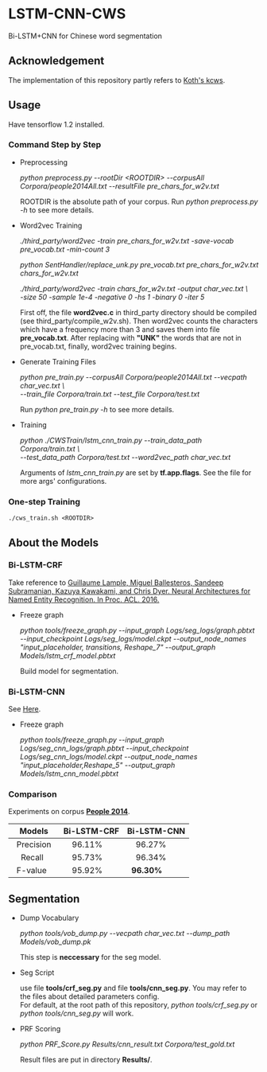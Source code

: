# LSTM-CNN-CWS
Bi-LSTM+CNN for Chinese word segmentation

## Acknowledgement
The implementation of this repository partly refers to [Koth's kcws](https://github.com/koth/kcws).

## Usage
Have tensorflow 1.2 installed.
### Command Step by Step
* Preprocessing <br>
    
    *python preprocess.py --rootDir \<ROOTDIR> --corpusAll Corpora/people2014All.txt --resultFile pre_chars_for_w2v.txt*
    
    ROOTDIR is the absolute path of your corpus. Run *python preprocess.py -h* to see more details.
    
* Word2vec Training <br>
    
    *./third_party/word2vec -train pre_chars_for_w2v.txt -save-vocab pre_vocab.txt -min-count 3*
    
    *python SentHandler/replace_unk.py pre_vocab.txt pre_chars_for_w2v.txt chars_for_w2v.txt*
    
    *./third_party/word2vec -train chars_for_w2v.txt -output char_vec.txt \\<br>
    -size 50 -sample 1e-4 -negative 0 -hs 1 -binary 0 -iter 5*
    
    First off, the file **word2vec.c** in third_party directory should be compiled (see third_party/compile_w2v.sh). Then word2vec counts the characters which have a frequency more than 3 and saves them into file **pre_vocab.txt**. After replacing with **"UNK"** the words that are not in pre_vocab.txt, finally, word2vec training begins.
    
* Generate Training Files <br>
    
    *python pre_train.py --corpusAll Corpora/people2014All.txt --vecpath char_vec.txt \\<br>
    --train_file Corpora/train.txt --test_file Corpora/test.txt*
    
    Run *python pre_train.py -h* to see more details.
    
* Training <br>
    
    *python ./CWSTrain/lstm_cnn_train.py --train_data_path Corpora/train.txt \\<br>
    --test_data_path Corpora/test.txt --word2vec_path char_vec.txt*
    
    Arguments of *lstm_cnn_train.py* are set by **tf.app.flags**. See the file for more args' configurations.
    
### One-step Training
    
    ./cws_train.sh <ROOTDIR>
    
## About the Models
### Bi-LSTM-CRF
Take reference to [Guillaume Lample, Miguel Ballesteros, Sandeep Subramanian, Kazuya Kawakami, and Chris Dyer. Neural Architectures for Named Entity Recognition. In Proc. ACL. 2016.](http://www.aclweb.org/anthology/N16-1030)
* Freeze graph <br>

    *python tools/freeze_graph.py --input_graph Logs/seg_logs/graph.pbtxt --input_checkpoint Logs/seg_logs/model.ckpt --output_node_names "input_placeholder, transitions, Reshape_7" --output_graph Models/lstm_crf_model.pbtxt*

    Build model for segmentation.
### Bi-LSTM-CNN
See [Here](http://htmlpreview.github.io/?https://github.com/MeteorYee/LSTM-CNN-CWS/blob/master/Extra/Bi-LSTM_CNN.html).
* Freeze graph <br>

    *python tools/freeze_graph.py --input_graph Logs/seg_cnn_logs/graph.pbtxt --input_checkpoint Logs/seg_cnn_logs/model.ckpt --output_node_names "input_placeholder,Reshape_5" --output_graph Models/lstm_cnn_model.pbtxt*
    
### Comparison
Experiments on corpus [**People 2014**](http://www.all-terms.com/bbs/thread-7977-1-1.html).

|     Models    |  Bi-LSTM-CRF  |  Bi-LSTM-CNN  |
| ------------- | ------------- | ------------- |
|   Precision   |     96.11%    |     96.27%    |
|     Recall    |     95.73%    |     96.34%    |
|    F-value    |     95.92%    |     **96.30%**    |

## Segmentation
* Dump Vocabulary <br>

    *python tools/vob_dump.py --vecpath char_vec.txt --dump_path Models/vob_dump.pk* <br>

    This step is **neccessary** for the seg model.

* Seg Script <br>

    use file **tools/crf_seg.py** and file **tools/cnn_seg.py**. You may refer to the files about detailed parameters config. <br>
    For default, at the root path of this repository, *python tools/crf_seg.py* or *python tools/cnn_seg.py* will work.
    
* PRF Scoring <br>
    
    *python PRF_Score.py Results/cnn_result.txt Corpora/test_gold.txt*
    
    Result files are put in directory **Results/**.
